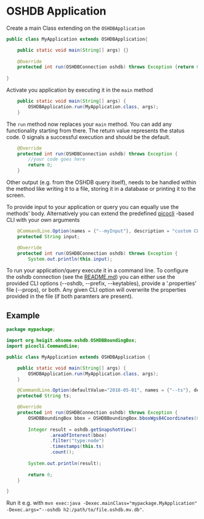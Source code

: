 # OSHDB Application

Create a main Class extending on the `OSHDBApplication`

```java
public class MyApplication extends OSHDBApplication{

    public static void main(String[] args) {}
    
    @Override
    protected int run(OSHDBConnection oshdb) throws Exception {return 0;}
    
}
```

Activate you application by executing it in the `main` method

```java
    public static void main(String[] args) {
        OSHDBApplication.run(MyApplication.class, args);
    }
```

The `run` method now replaces your `main` method. You can add any functionality starting from there. The return value represents the status code. 0 signals a successful execution and should be the default.

```java
    @Override
    protected int run(OSHDBConnection oshdb) throws Exception {
        //your code goes here
        return 0;
    }
```

Other output (e.g. from the OSHDB query itself), needs to be handled within the method like writing it to a file, storing it in a database or printing it to the screen.

To provide input to your application or query you can equally use the methods' body. Alternatively you can extend the predefined [picocli](https://picocli.info/) -based CLI with your own arguments

```java
    @CommandLine.Option(names = {"--myInput"}, description = "custom CLI input")
    protected String input;

    @Override
    protected int run(OSHDBConnection oshdb) throws Exception {
        System.out.println(this.input);
```

To run your application/query execute it in a command line. To configure the oshdb connection (see the [README.md](../../../README.md)) you can either use the provided CLI options (--oshdb, --prefix, --keytables), provide a '.properties' file (--props), or both. Any given CLI option will overwrite the properties provided in the file (if both paramters are present).

## Example

```java
package mypackage;

import org.heigit.ohsome.oshdb.OSHDBBoundingBox;
import picocli.CommandLine;

public class MyApplication extends OSHDBApplication {

    public static void main(String[] args) {
        OSHDBApplication.run(MyApplication.class, args);
    }

    @CommandLine.Option(defaultValue="2018-05-01", names = {"--ts"}, description = "target timestamp, default=${DEFAULT-VALUE}")
    protected String ts;

    @Override
    protected int run(OSHDBConnection oshdb) throws Exception {
        OSHDBBoundingBox bbox = OSHDBBoundingBox.bboxWgs84Coordinates(8.651133, 49.387611, 8.6561, 49.390513);
        
        Integer result = oshdb.getSnapshotView()
                .areaOfInterest(bbox)
                .filter("type:node")
                .timestamps(this.ts)
                .count();
        
        System.out.println(result);
        
        return 0;
    }

}
```

Run it e.g. with `mvn exec:java -Dexec.mainClass="mypackage.MyApplication" -Dexec.args="--oshdb h2:/path/to/file.oshdb.mv.db"`.

